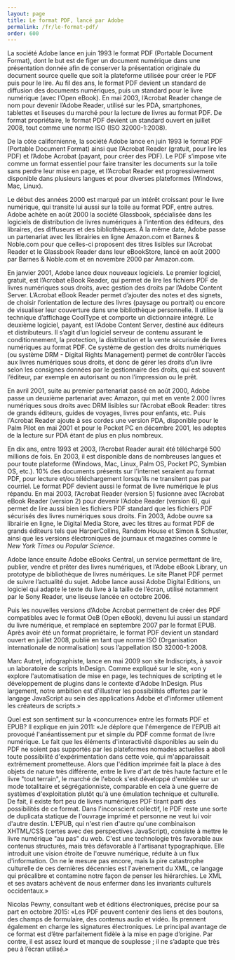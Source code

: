 ```yaml
---
layout: page
title: Le format PDF, lancé par Adobe
permalink: /fr/le-format-pdf/
order: 600
---
```

<p>La société Adobe lance en juin 1993 le format PDF (Portable Document Format), dont le but est de figer un document numérique dans une présentation donnée afin de conserver la présentation originale du document source quelle que soit la plateforme utilisée pour créer le PDF puis pour le lire. Au fil des ans, le format PDF devient un standard de diffusion des documents numériques, puis un standard pour le livre numérique (avec l’Open eBook). En mai 2003, l’Acrobat Reader change de nom pour devenir l’Adobe Reader, utilisé sur les PDA, smartphones, tablettes et liseuses du marché pour la lecture de livres au format PDF. De format propriétaire, le format PDF devient un standard ouvert en juillet 2008, tout comme une norme ISO (ISO 32000-1:2008).</p>


<p>De la côte californienne, la société Adobe lance en juin 1993 le format PDF (Portable Document Format) ainsi que l’Acrobat Reader (gratuit, pour lire les PDF) et l’Adobe Acrobat (payant, pour créer des PDF). Le PDF s’impose vite comme un format essentiel pour faire transiter les documents sur la toile sans perdre leur mise en page, et l’Acrobat Reader est progressivement disponible dans plusieurs langues et pour diverses plateformes (Windows, Mac, Linux).</p>

<p>Le début des années 2000 est marqué par un intérêt croissant pour le livre numérique, qui transite lui aussi sur la toile au format PDF, entre autres. Adobe achète en août 2000 la société Glassbook, spécialisée dans les logiciels de distribution de livres numériques à l'intention des éditeurs, des libraires, des diffuseurs et des bibliothèques. À la même date, Adobe passe un partenariat avec les librairies en ligne Amazon.com et Barnes &amp; Noble.com pour que celles-ci proposent des titres lisibles sur l’Acrobat Reader et le Glassbook Reader dans leur eBookStore, lancé en août 2000 par Barnes &amp; Noble.com et en novembre 2000 par Amazon.com.</p>

<p>En janvier 2001, Adobe lance deux nouveaux logiciels. Le premier logiciel, gratuit, est l’Acrobat eBook Reader, qui permet de lire les fichiers PDF de livres numériques sous droits, avec gestion des droits par l’Adobe Content Server. L’Acrobat eBook Reader permet d’ajouter des notes et des signets, de choisir l’orientation de lecture des livres (paysage ou portrait) ou encore de visualiser leur couverture dans une bibliothèque personnelle. Il utilise la technique d’affichage CoolType et comporte un dictionnaire intégré. Le deuxième logiciel, payant, est l’Adobe Content Server, destiné aux éditeurs et distributeurs. Il s’agit d’un logiciel serveur de contenu assurant le conditionnement, la protection, la distribution et la vente sécurisée de livres numériques au format PDF. Ce système de gestion des droits numériques (ou système DRM - Digital Rights Management) permet de contrôler l’accès aux livres numériques sous droits, et donc de gérer les droits d’un livre selon les consignes données par le gestionnaire des droits, qui est souvent l’éditeur, par exemple en autorisant ou non l’impression ou le prêt.</p>

<p>En avril 2001, suite au premier partenariat passé en août 2000, Adobe passe un deuxième partenariat avec Amazon, qui met en vente 2.000 livres numériques sous droits avec DRM lisibles sur l’Acrobat eBook Reader: titres de grands éditeurs, guides de voyages, livres pour enfants, etc. Puis l'Acrobat Reader ajoute à ses cordes une version PDA, disponible pour le Palm Pilot en mai 2001 et pour le Pocket PC en décembre 2001, les adeptes de la lecture sur PDA étant de plus en plus nombreux.</p>

<p>En dix ans, entre 1993 et 2003, l’Acrobat Reader aurait été téléchargé 500 millions de fois. En 2003, il est disponible dans de nombreuses langues et pour toute plateforme (Windows, Mac, Linux, Palm OS, Pocket PC, Symbian OS, etc.). 10% des documents présents sur l'internet seraient au format PDF, pour lecture et/ou téléchargement lorsqu’ils ne transitent pas par courriel. Le format PDF devient aussi le format de livre numérique le plus répandu. En mai 2003, l’Acrobat Reader (version 5) fusionne avec l’Acrobat eBook Reader (version 2) pour devenir l’Adobe Reader (version 6), qui permet de lire aussi bien les fichiers PDF standard que les fichiers PDF sécurisés des livres numériques sous droits. Fin 2003, Adobe ouvre sa librairie en ligne, le Digital Media Store, avec les titres au format PDF de grands éditeurs tels que HarperCollins, Random House et Simon &amp; Schuster, ainsi que les versions électroniques de journaux et magazines comme le <em>New York Times</em> ou <em>Popular Science</em>.</p>

<p>Adobe lance ensuite Adobe eBooks Central, un service permettant de lire, publier, vendre et prêter des livres numériques, et l’Adobe eBook Library, un prototype de bibliothèque de livres numériques. Le site Planet PDF permet de suivre l’actualité du sujet. Adobe lance aussi Adobe Digital Editions, un logiciel qui adapte le texte du livre à la taille de l’écran, utilisé notamment par le Sony Reader, une liseuse lancée en octobre 2006.</p>

<p>Puis les nouvelles versions d’Adobe Acrobat permettent de créer des PDF compatibles avec le format OeB (Open eBook), devenu lui aussi un standard du livre numérique, et remplacé en septembre 2007 par le format EPUB. Après avoir été un format propriétaire, le format PDF devient un standard ouvert en juillet 2008, publié en tant que norme ISO (Organisation internationale de normalisation) sous l’appellation ISO 32000-1:2008.</p>

<p>Marc Autret, infographiste, lance en mai 2009 son site Indiscripts, à savoir un laboratoire de scripts InDesign. Comme expliqué sur le site, «on y explore l'automatisation de mise en page, les techniques de scripting et le développement de plugins dans le contexte d'Adobe InDesign. Plus largement, notre ambition est d'illustrer les possibilités offertes par le langage JavaScript au sein des applications Adobe et d'informer utilement les créateurs de scripts.»</p>

<p>Quel est son sentiment sur la «concurrence» entre les formats PDF et EPUB? Il explique en juin 2011: «Je déplore que l'émergence de l'EPUB ait provoqué l'anéantissement pur et simple du PDF comme format de livre numérique. Le fait que les éléments d'interactivité disponibles au sein du PDF ne soient pas supportés par les plateformes nomades actuelles a aboli toute possibilité d'expérimentation dans cette voie, qui m'apparaissait extrêmement prometteuse. Alors que l'édition imprimée fait la place à des objets de nature très différente, entre le livre d'art de très haute facture et le livre "tout terrain", le marché de l'ebook s'est développé d'emblée sur un mode totalitaire et ségrégationniste, comparable en cela à une guerre de systèmes d'exploitation plutôt qu'à une émulation technique et culturelle. De fait, il existe fort peu de livres numériques PDF tirant parti des possibilités de ce format. Dans l'inconscient collectif, le PDF reste une sorte de duplicata statique de l'ouvrage imprimé et personne ne veut lui voir d'autre destin. L'EPUB, qui n'est rien d'autre qu'une combinaison XHTML/CSS (certes avec des perspectives JavaScript), consiste à mettre le livre numérique "au pas" du web. C'est une technologie très favorable aux contenus structurés, mais très défavorable à l'artisanat typographique. Elle introduit une vision étroite de l'œuvre numérique, réduite à un flux d'information. On ne le mesure pas encore, mais la pire catastrophe culturelle de ces dernières décennies est l'avènement du XML, ce langage qui précalibre et contamine notre façon de penser les hiérarchies. Le XML et ses avatars achèvent de nous enfermer dans les invariants culturels occidentaux.»</p>

<p>Nicolas Pewny, consultant web et éditions électroniques, précise pour sa part en octobre 2015: «Les PDF peuvent contenir des liens et des boutons, des champs de formulaire, des contenus audio et vidéo. Ils prennent également en charge les signatures électroniques. Le principal avantage de ce format est d’être parfaitement fidèle à la mise en page d’origine. Par contre, il est assez lourd et manque de souplesse ; il ne s’adapte que très peu à l’écran utilisé.»</p>